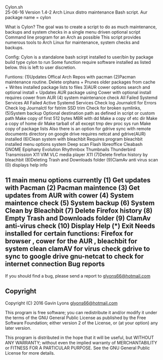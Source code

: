 Cylon.sh  
25-06-16 
Version 1.4-2
Arch Linux distro maintenance  Bash script. 
Aur package name = cylon

What is Cylon?
The goal was to create a script to do as much maintenance, 
backups and system checks in a single menu driven optional script Command line program for an Arch as possible
This script provides numerous tools 
to Arch Linux for maintenance, system checks and backups.  

Config:
Cylon is a standalone bash scirpt installed to user/bin by package build type cylon to run 
Some function require software installed as listed below. this is left to user discretion.

Funtions:
(1)Updates Offical Arch Repos with pacman
(2)Pacman maintenance routine.
Delete orphans + Prunes older packages from cache +
Writes installed package lists to files 
3)AUR cower options search and optional install + Updates AUR package
using  Cower with optional install requires cower  from AUR
(4) system maintenance check
All Failed Systemd Services
All Failed Active Systemd Services
Check log Journalctl for Errors
Check log Journalctl for fstrim SSD trim
Check for broken symlinks, 
(5)System backup
Optional destination path as defined in script or custom path
Make copy of first 512 bytes MBR with dd
Make a copy of etc dir
Make a copy of home dir
Make tarball of all except tmp dev proc sys run
Make copy of package lists
Also there is an option 
for gdrive sync with remote documents directory on google drive requires netcat and gdrive(AUR) installed
(6)Clean system with bleachbit
Requires program bleachbit installed menu options
system
 Deep scan
 Flash
libreoffice
Cleabash
GNOME
Epiphany
Evolution
Rhythmbox
Thumbnails
Thunderbird
Transmission
X11
VIM
VLC media player
X11
(7)Delete firefox history by bleachbit
(8)Deleting Trash and Downloads folder
(9)ClamAv anti virus scan 
(0) displays help info

11 main menu options currently
    (1)     Get updates with Pacman
    (2)     Pacman maintence
    (3)     Get updates from AUR with cower
    (4)     System maintence check
    (5)     System backup
    (6)     System Clean by Bleachbit
    (7)     Delete Firefox history
    (8)     Empty Trash and Downloads folder
    (9)     ClamAv anti-virus check
    (10)    Display Help
    (*)     Exit
Needs installed for certain functions:
Firefox for browser , 
cower for the AUR , 
bleachbit for system clean
clamAV for virus check
gdrive to sync to google drive
gnu-netcat to check for internet connection
Bug reports
-----------

If you should find a bug, please send a report to glyons66@hotmail.com

Copyright
---------

Copyright (C) 2016 Gavin Lyons <glyons66@hotmail.com>

This program is free software; you can redistribute it and/or modify
it under the terms of the GNU General Public License as published by
the Free Software Foundation; either version 2 of the License, or
(at your option) any later version.

This program is distributed in the hope that it will be useful,
but WITHOUT ANY WARRANTY; without even the implied warranty of
MERCHANTABILITY or FITNESS FOR A PARTICULAR PURPOSE. See the
GNU General Public License for more details.




